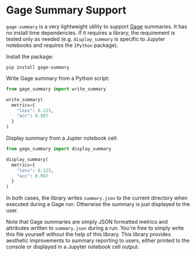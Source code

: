 # Gage Summary Support

`gage-summary` is a very lightweight utility to support
[Gage](https://github.com/gageml/gage) summaries. It has no install
time dependencies. If it requires a library, the requirement is tested
only as needed (e.g. `display_summary` is specific to Jupyter
notebooks and requires the `IPython` package).

Install the package:

```shell
pip install gage-summary
```

Write Gage summary from a Python script:

```python
from gage_summary import write_summary

write_summary(
  metrics={
    "loss": 0.123,
    "acc": 0.987
  }
)
```

Display summary from a Jupter notebook cell:

```python
from gage_summary import display_summary

display_summary(
  metrics={
    "loss": 0.123,
    "acc": 0.987
  }
)
```

In both cases, the library writes `summary.json` to the current
directory when executed during a Gage run. Otherwise the summary is
just displayed to the user.

Note that Gage summaries are simply JSON formatted metrics and
attributes written to `summary.json` during a run. You're free to
simply write this file yourself without the help of this library. This
library provides aesthetic improvements to summary reporting to users,
either printed to the console or displayed in a Jupyter notebook cell
output.
